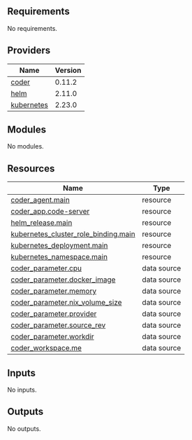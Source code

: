<!-- BEGIN_TF_DOCS -->

## Requirements

No requirements.

## Providers

| Name                                                                  | Version |
| --------------------------------------------------------------------- | ------- |
| <a name="provider_coder"></a> [coder](#provider_coder)                | 0.11.2  |
| <a name="provider_helm"></a> [helm](#provider_helm)                   | 2.11.0  |
| <a name="provider_kubernetes"></a> [kubernetes](#provider_kubernetes) | 2.23.0  |

## Modules

No modules.

## Resources

| Name                                                                                                                                            | Type        |
| ----------------------------------------------------------------------------------------------------------------------------------------------- | ----------- |
| [coder_agent.main](https://registry.terraform.io/providers/coder/coder/latest/docs/resources/agent)                                             | resource    |
| [coder_app.code-server](https://registry.terraform.io/providers/coder/coder/latest/docs/resources/app)                                          | resource    |
| [helm_release.main](https://registry.terraform.io/providers/hashicorp/helm/latest/docs/resources/release)                                       | resource    |
| [kubernetes_cluster_role_binding.main](https://registry.terraform.io/providers/hashicorp/kubernetes/latest/docs/resources/cluster_role_binding) | resource    |
| [kubernetes_deployment.main](https://registry.terraform.io/providers/hashicorp/kubernetes/latest/docs/resources/deployment)                     | resource    |
| [kubernetes_namespace.main](https://registry.terraform.io/providers/hashicorp/kubernetes/latest/docs/resources/namespace)                       | resource    |
| [coder_parameter.cpu](https://registry.terraform.io/providers/coder/coder/latest/docs/data-sources/parameter)                                   | data source |
| [coder_parameter.docker_image](https://registry.terraform.io/providers/coder/coder/latest/docs/data-sources/parameter)                          | data source |
| [coder_parameter.memory](https://registry.terraform.io/providers/coder/coder/latest/docs/data-sources/parameter)                                | data source |
| [coder_parameter.nix_volume_size](https://registry.terraform.io/providers/coder/coder/latest/docs/data-sources/parameter)                       | data source |
| [coder_parameter.provider](https://registry.terraform.io/providers/coder/coder/latest/docs/data-sources/parameter)                              | data source |
| [coder_parameter.source_rev](https://registry.terraform.io/providers/coder/coder/latest/docs/data-sources/parameter)                            | data source |
| [coder_parameter.workdir](https://registry.terraform.io/providers/coder/coder/latest/docs/data-sources/parameter)                               | data source |
| [coder_workspace.me](https://registry.terraform.io/providers/coder/coder/latest/docs/data-sources/workspace)                                    | data source |

## Inputs

No inputs.

## Outputs

No outputs.

<!-- END_TF_DOCS -->
